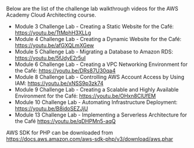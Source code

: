 Below are the list of the challenge lab walkthrough videos for the AWS Academy Cloud Architecting course.

- Module 3 Challenge Lab - Creating a Static Website for the Café: https://youtu.be/TtMphH3XLLg
- Module 4 Challenge Lab - Creating a Dynamic Website for the Café: https://youtu.be/afGXQLmXGew
- Module 5 Challenge Lab - Migrating a Database to Amazon RDS: https://youtu.be/5fJdyE2r5uI
- Module 6 Challenge Lab - Creating a VPC Networking Environment for the Café: https://youtu.be/DRs87U30qa4
- Module 8 Challenge Lab - Controlling AWS Account Access by Using IAM: https://youtu.be/xNSS9p3zk74
- Module 9 Challenge Lab - Creating a Scalable and Highly Available Environment for the Café: https://youtu.be/OHxn8ClUfEM
- Module 10 Challenge Lab - Automating Infrastructure Deployment: https://youtu.be/B8idoSEZJjU
- Module 13 Challenge Lab - Implementing a Serverless Architecture for the Café https://youtu.be/qDHPMn5-aqQ

AWS SDK for PHP can be downloaded from https://docs.aws.amazon.com/aws-sdk-php/v3/download/aws.phar

